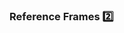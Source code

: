 ### Reference Frames :two:

<panel type="seamless" header="%%-----------------------------------------%%" expanded>
  <include src="./index.md#main" />
</panel>
